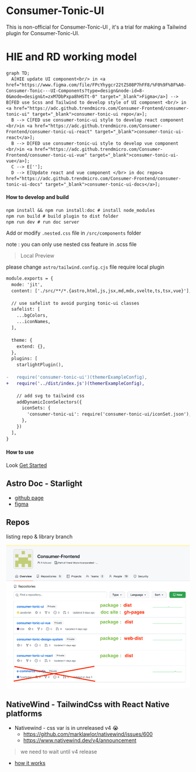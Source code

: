 # Consumer-Tonic-UI

 This is non-official for Consumer-Tonic-UI , it's a trial for making a Tailwind plugin for Consumer-Tonic-UI.

# HIE and RD working model
```mermaid
graph TD;
  A[HIE update UI component<br/> in <a href="https://www.figma.com/file/FPcYhygcr22tZS08P7hFF8/%F0%9F%8F%A0-Consumer-Tonic---UI-Components?type=design&node-id=8-0&mode=design&t=zxM7DbPxpa8hHSTt-0" target="_blank">Figma</a>] --> B[FED use Scss and Tailwind to develop style of UI component <br/> in <a href="https://adc.github.trendmicro.com/Consumer-Frontend/consumer-tonic-ui" target="_blank">consumer-tonic-ui repo</a>];
  B --> C[FED use consumer-tonic-ui style to develop react component <br/>in <a href="https://adc.github.trendmicro.com/Consumer-Frontend/consumer-tonic-ui-react" target="_blank">consumer-tonic-ui-react</a>];
  B --> D[FED use consumer-tonic-ui style to develop vue component <br/>in <a href="https://adc.github.trendmicro.com/Consumer-Frontend/consumer-tonic-ui-vue" target="_blank">consumer-tonic-ui-vue</a>];
  C --> E[''];
  D --> E[Update react and vue component </br> in doc repo<a href="https://adc.github.trendmicro.com/Consumer-Frontend/consumer-tonic-ui-docs" target="_blank">consumer-tonic-ui-docs</a>];
```

#### How to develop and build

```shell
npm install && npm run install:doc # install node_modules
npm run build # build plugin to dist folder
npm run dev # run doc server
```

Add or modify `.nested.css` file in `/src/components` folder

note : you can only use nested css feature in .scss file

> Local Preview

please change `astro/tailwind.config.cjs` file require local plugin

```diff
module.exports = {
  mode: 'jit',
  content: ['./src/**/*.{astro,html,js,jsx,md,mdx,svelte,ts,tsx,vue}'],

  // use safelist to avoid purging tonic-ui classes
  safelist: [
    ...bgColors,
    ...iconNames,
  ],

  theme: {
    extend: {},
  },
  plugins: [
    starlightPlugin(),

-   require('consumer-tonic-ui')(themerExampleConfig),
+   require('../dist/index.js')(themerExampleConfig),

    // add svg to tailwind css
    addDynamicIconSelectors({
      iconSets: {
        'consumer-tonic-ui': require('consumer-tonic-ui/iconSet.json'),
      },
    })
  ],
}
```

#### How to use

Look [Get Started](https://adc.github.trendmicro.com/pages/Consumer-Frontend/consumer-tonic-ui/guides/get-started/)

## Astro Doc - Starlight

- [github page](https://adc.github.trendmicro.com/pages/Consumer-Frontend/consumer-tonic-ui/)
- [figma](https://www.figma.com/file/n5hWrEPvvmFWY9Tql47TR4/Consumer-Style-Portal-(draft)?type=design&node-id=0-1&mode=design&t=aQYapAIHNmyFgsta-0)

## Repos 

listing repo & library branch

![repo-list](./astro/src/assets/screenshot/repo-list.png)


## NativeWind - TailwindCss with React Native platforms

- Nativewind - css var is in unreleased v4 😭
  - https://github.com/marklawlor/nativewind/issues/600
  - https://www.nativewind.dev/v4/announcement

> we need to wait until v4 release

- [how it works](https://www.nativewind.dev/overview/how-it-works)

